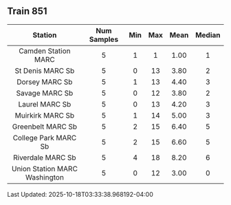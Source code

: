 ## Train 851

| Station | Num Samples | Min | Max | Mean | Median |
| :-----: | :---------: | :-: | :-: | :--: | :----: |
| Camden Station MARC | 5 | 1 | 1 | 1.00 | 1 |
| St Denis MARC Sb | 5 | 0 | 13 | 3.80 | 2 |
| Dorsey MARC Sb | 5 | 1 | 13 | 4.40 | 3 |
| Savage MARC Sb | 5 | 0 | 12 | 3.80 | 2 |
| Laurel MARC Sb | 5 | 0 | 13 | 4.20 | 3 |
| Muirkirk MARC Sb | 5 | 1 | 14 | 5.00 | 3 |
| Greenbelt MARC Sb | 5 | 2 | 15 | 6.40 | 5 |
| College Park MARC Sb | 5 | 2 | 15 | 6.60 | 5 |
| Riverdale MARC Sb | 5 | 4 | 18 | 8.20 | 6 |
| Union Station MARC Washington | 5 | 0 | 12 | 3.00 | 0 |


Last Updated: 2025-10-18T03:33:38.968192-04:00